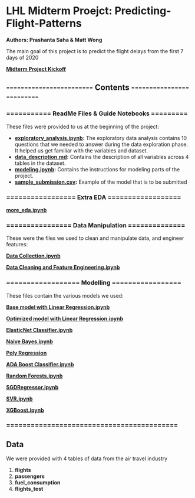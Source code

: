 # LHL Midterm Proejct: Predicting-Flight-Patterns

**Authors: Prashanta Saha & Matt Wong**

The main goal of this project is to predict the flight delays from the first 7 days of 2020

**[Midterm Project Kickoff](https://docs.google.com/presentation/d/1l9k59mIrGWGlaQ6xx8_1ps8fTdnl02WxP5vFSPiBPKo/edit#slide=id.p)**

## ------------------------ Contents -------------------------

### =========== ReadMe Files & Guide Notebooks =========
These files were provided to us at the beginning of the project:

* **[exploratory_analysis.ipynb]():** The exploratory data analysis contains 10 questions that we needed to answer during the data exploration phase. It helped us get familiar with the variables and dataset. 
* **[data_description.md]():** Contains the description of all variables across 4 tables in the dataset.
* **[modeling.ipynb]():** Contains the instructions for modeling parts of the project. 
* **[sample_submission.csv]():** Example of the model that is to be submitted 

### ================= Extra EDA ==================

**[more_eda.ipynb](https://github.com/WongMatthew/LHL-Predicting-Flight-Patterns/blob/main/Flight%20Prediction%20-%20master/more_eda.ipynb)**

### ================ Data Manipulation ==============

These were the files we used to clean and manipulate data, and engineer features:

**[Data Collection.ipynb](https://github.com/WongMatthew/LHL-Predicting-Flight-Patterns/blob/main/Flight%20Prediction%20-%20master/Data%20Collection.ipynb)**

**[Data Cleaning and Feature Engineering.ipynb](https://github.com/WongMatthew/LHL-Predicting-Flight-Patterns/blob/main/Flight%20Prediction%20-%20master/Data%20Cleaning%20and%20Feature%20Engineering.ipynb)**

### ================== Modelling =================

These files contain the various models we used:

**[Base model with Linear Regression.ipynb](https://github.com/WongMatthew/LHL-Predicting-Flight-Patterns/blob/main/Flight%20Prediction%20-%20master/Base%20model%20with%20Linear%20Regression.ipynb)**

**[Optimized model with Linear Regression.ipynb](https://github.com/WongMatthew/LHL-Predicting-Flight-Patterns/blob/main/Flight%20Prediction%20-%20master/Optimized%20model%20with%20Linear%20Regression.ipynb)**

**[ElasticNet Classifier.ipynb](https://github.com/WongMatthew/LHL-Predicting-Flight-Patterns/blob/main/Flight%20Prediction%20-%20master/ElasticNet%20Classifier.ipynb)**

**[Naive Bayes.ipynb](https://github.com/WongMatthew/LHL-Predicting-Flight-Patterns/blob/main/Flight%20Prediction%20-%20master/Naive%20Bayes.ipynb)**

**[Poly Regression](https://github.com/WongMatthew/LHL-Predicting-Flight-Patterns/blob/main/Flight%20Prediction%20-%20master/Poly%20Regression.ipynb)**

**[ADA Boost Classifier.ipynb](https://github.com/WongMatthew/LHL-Predicting-Flight-Patterns/blob/main/Flight%20Prediction%20-%20master/ADA%20Boost%20Classifier.ipynb)**

**[Random Forests.ipynb](https://github.com/WongMatthew/LHL-Predicting-Flight-Patterns/blob/main/Flight%20Prediction%20-%20master/Random%20Forests.ipynb)**

**[SGDRegressor.ipynb](https://github.com/WongMatthew/LHL-Predicting-Flight-Patterns/blob/main/Flight%20Prediction%20-%20master/SGDRegressor.ipynb)**

**[SVR.ipynb](https://github.com/WongMatthew/LHL-Predicting-Flight-Patterns/blob/main/Flight%20Prediction%20-%20master/SVR.ipynb)**

**[XGBoost.ipynb](https://github.com/WongMatthew/LHL-Predicting-Flight-Patterns/blob/main/Flight%20Prediction%20-%20master/XGBooost%20.ipynb)**

### ==========================================

## Data

We were provided with 4 tables of data from the air travel industry

1. **flights**
2. **passengers**
3. **fuel_consumption**
4. **flights_test**
